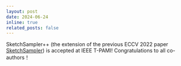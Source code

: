 ```yaml
---
layout: post
date: 2024-06-24
inline: true
related_posts: false
---
```


SketchSampler++ (the extension of the previous ECCV 2022 paper [SketchSampler](https://www.ecva.net/papers/eccv_2022/papers_ECCV/papers/136610457.pdf)) is accepted at IEEE T-PAMI! Congratulations to all co-authors！